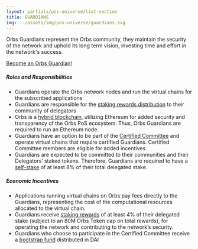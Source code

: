 ```yaml
---
layout: partials/pos-universe/list-section
title: GUARDIANS
img: ../assets/img/pos-universe/guardians.svg
---
```


Orbs Guardians represent the Orbs community, they maintain the security of the network and uphold its long term vision, investing time and effort in the network's success.

[Become an Orbs Guardian!](https://guardians.orbs.network/ "button")

##### Roles and Responsibilities

- Guardians operate the Orbs network nodes and run the virtual chains for the subscribed applications
- Guardians are responsible for the [staking rewards distribution](white-papers/orbs-pos-v2-the-age-of-guardians-section-rewards-distributions/) to their community of delegators
- Orbs is a [hybrid blockchain](white-papers/orbs-pos-v2-the-age-of-guardians-section-pos-on-ethereum/), utilizing Ethereum for added security and transparency of the Orbs PoS ecosystem. Thus, Orbs Guardians are required to run an Ethereum node.
- Guardians have an option to be part of the [Certified Committee](white-papers/orbs-pos-v2-the-age-of-guardians-section-election-committees/) and operate virtual chains that require certified Guardians. Certified Committee members are eligible for added incentives.
- Guardians are expected to be committed to their communities and their Delegators’ staked tokens. Therefore, Guardians are required to have a [self-stake](white-papers/orbs-pos-v2-the-age-of-guardians-section-minimum-self-delegation/) of at least 8% of their total delegated stake.

##### Economic Incentives

- Applications running virtual chains on Orbs pay fees directly to the Guardians, representing the cost of the computational resources allocated to the virtual chain.
- Guardians receive [staking rewards](white-papers/orbs-pos-v2-the-age-of-guardians-section-rewards-fees-bootstrap-fund/) of at least 4% of their delegated stake (subject to an 80M Orbs Token cap on total rewards), for operating the network and contributing to the network’s security.
- Guardians who choose to participate in the Certified Committee receive a [bootstrap fund](white-papers/orbs-pos-v2-the-age-of-guardians-section-rewards-fees-bootstrap-fund/) distributed in DAI
